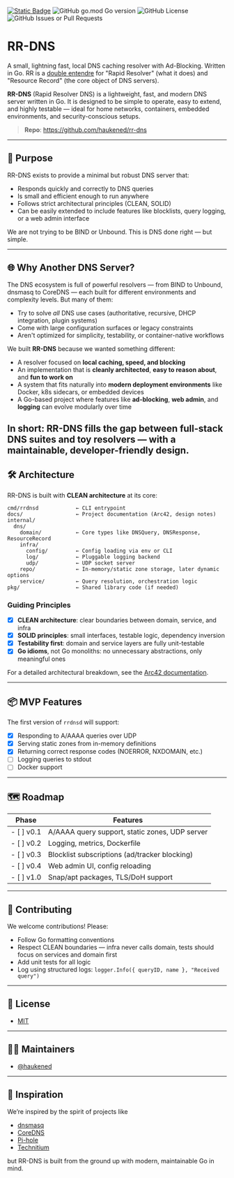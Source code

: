 [![Static Badge](https://img.shields.io/badge/Arc42-Docs-blue)](docs/arc42.md) ![GitHub go.mod Go version](https://img.shields.io/github/go-mod/go-version/haukened/rr-dns) ![GitHub License](https://img.shields.io/github/license/haukened/rr-dns?color=blue) ![GitHub Issues or Pull Requests](https://img.shields.io/github/issues/haukened/rr-dns?color=blue)


# RR-DNS
A small, lightning fast, local DNS caching resolver with Ad-Blocking. Written in Go. RR is a [double entendre](https://en.wikipedia.org/wiki/Double_entendre) for "Rapid Resolver" (what it does) and "Resource Record" (the core object of DNS servers).

**RR-DNS** (Rapid Resolver DNS) is a lightweight, fast, and modern DNS server written in Go. It is designed to be simple to operate, easy to extend, and highly testable — ideal for home networks, containers, embedded environments, and security-conscious setups.

> **Repo**: https://github.com/haukened/rr-dns

---

## 🚀 Purpose

RR-DNS exists to provide a minimal but robust DNS server that:

- Responds quickly and correctly to DNS queries
- Is small and efficient enough to run anywhere
- Follows strict architectural principles (CLEAN, SOLID)
- Can be easily extended to include features like blocklists, query logging, or a web admin interface

We are not trying to be BIND or Unbound. This is DNS done right — but simple.

---

## 🌐 Why Another DNS Server?

The DNS ecosystem is full of powerful resolvers — from BIND to Unbound, dnsmasq to CoreDNS — each built for different environments and complexity levels. But many of them:

- Try to solve *all* DNS use cases (authoritative, recursive, DHCP integration, plugin systems)
- Come with large configuration surfaces or legacy constraints
- Aren't optimized for simplicity, testability, or container-native workflows

We built **RR-DNS** because we wanted something different:
- A resolver focused on **local caching, speed, and blocking**
- An implementation that is **cleanly architected**, **easy to reason about**, and **fun to work on**
- A system that fits naturally into **modern deployment environments** like Docker, k8s sidecars, or embedded devices
- A Go-based project where features like **ad-blocking**, **web admin**, and **logging** can evolve modularly over time

In short: **RR-DNS fills the gap** between full-stack DNS suites and toy resolvers — with a maintainable, developer-friendly design.
---

## 🛠️ Architecture

RR-DNS is built with **CLEAN architecture** at its core:

```
cmd/rrdnsd            ← CLI entrypoint
docs/                 ← Project documentation (Arc42, design notes)
internal/
  dns/
    domain/           ← Core types like DNSQuery, DNSResponse, ResourceRecord
    infra/
      config/         ← Config loading via env or CLI
      log/            ← Pluggable logging backend
      udp/            ← UDP socket server
    repo/             ← In-memory/static zone storage, later dynamic options
    service/          ← Query resolution, orchestration logic
pkg/                  ← Shared library code (if needed)
```

### Guiding Principles

- [x] **CLEAN architecture**: clear boundaries between domain, service, and infra
- [x] **SOLID principles**: small interfaces, testable logic, dependency inversion
- [x] **Testability first**: domain and service layers are fully unit-testable
- [x] **Go idioms**, not Go monoliths: no unnecessary abstractions, only meaningful ones

For a detailed architectural breakdown, see the [Arc42 documentation](docs/arc42.md).

---

## 📦 MVP Features

The first version of `rrdnsd` will support:

- [x] Responding to A/AAAA queries over UDP
- [x] Serving static zones from in-memory definitions
- [x] Returning correct response codes (NOERROR, NXDOMAIN, etc.)
- [ ] Logging queries to stdout
- [ ] Docker support

---

## 🗺️ Roadmap

| Phase       | Features                                       |
|-------------|------------------------------------------------|
| - [ ] v0.1     | A/AAAA query support, static zones, UDP server|
| - [ ] v0.2     | Logging, metrics, Dockerfile                  |
| - [ ] v0.3     | Blocklist subscriptions (ad/tracker blocking) |
| - [ ] v0.4     | Web admin UI, config reloading                |
| - [ ] v1.0     | Snap/apt packages, TLS/DoH support            |

---

## 🤝 Contributing

We welcome contributions! Please:
- Follow Go formatting conventions
- Respect CLEAN boundaries — infra never calls domain, tests should focus on services and domain first
- Add unit tests for all logic
- Log using structured logs: `logger.Info({ queryID, name }, "Received query")`

---

## 📜 License

- [MIT](LICENSE)

---

## 🙋‍♀️ Maintainers

- [@haukened](https://github.com/haukened)

---

## 🌱 Inspiration

We’re inspired by the spirit of projects like 
- [dnsmasq](http://www.thekelleys.org.uk/dnsmasq/doc.html)
- [CoreDNS](https://coredns.io/)
- [Pi-hole](https://pi-hole.net/) 
- [Technitium](https://technitium.com/dns/)

but RR-DNS is built from the ground up with modern, maintainable Go in mind.